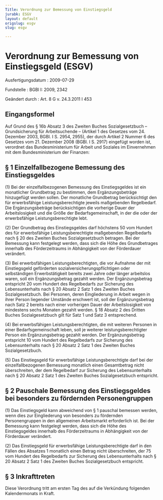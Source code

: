 ```yaml
---
Title: Verordnung zur Bemessung von Einstiegsgeld
jurabk: ESGV
layout: default
origslug: esgv
slug: esgv

---
```


# Verordnung zur Bemessung von Einstiegsgeld (ESGV)

Ausfertigungsdatum
:   2009-07-29

Fundstelle
:   BGBl I: 2009, 2342

Geändert durch
:   Art. 8 G v. 24.3.2011 I 453

## Eingangsformel

Auf Grund des § 16b Absatz 3 des Zweiten Buches Sozialgesetzbuch –
Grundsicherung für Arbeitsuchende – (Artikel 1 des Gesetzes vom 24.
Dezember 2003, BGBl. I S. 2954, 2955), der durch Artikel 2 Nummer 6
des Gesetzes vom 21. Dezember 2008 (BGBl. I S. 2917) eingefügt worden
ist, verordnet das Bundesministerium für Arbeit und Soziales im
Einvernehmen mit dem Bundesministerium der Finanzen:

## § 1 Einzelfallbezogene Bemessung des Einstiegsgeldes

(1) Bei der einzelfallbezogenen Bemessung des Einstiegsgeldes ist ein
monatlicher Grundbetrag zu bestimmen, dem Ergänzungsbeträge
hinzugefügt werden sollen. Der monatliche Grundbetrag berücksichtigt
den für erwerbsfähige Leistungsberechtigte jeweils maßgebenden
Regelbedarf. Die Ergänzungsbeträge berücksichtigen die vorherige Dauer
der Arbeitslosigkeit und die Größe der Bedarfsgemeinschaft, in der die
oder der erwerbsfähige Leistungsberechtigte lebt.

(2) Der Grundbetrag des Einstiegsgeldes darf höchstens 50 vom Hundert
des für erwerbsfähige Leistungsberechtigte maßgebenden Regelbedarfs
nach § 20 des Zweiten Buches Sozialgesetzbuch betragen. Bei der
Bemessung kann festgelegt werden, dass sich die Höhe des Grundbetrages
innerhalb des Förderzeitraums in Abhängigkeit von der Förderdauer
verändert.

(3) Bei erwerbsfähigen Leistungsberechtigten, die vor Aufnahme der mit
Einstiegsgeld geförderten sozialversicherungspflichtigen oder
selbständigen Erwerbstätigkeit bereits zwei Jahre oder länger
arbeitslos waren, soll ein Ergänzungsbetrag gezahlt werden. Der
Ergänzungsbetrag entspricht 20 vom Hundert des Regelbedarfs zur
Sicherung des Lebensunterhalts nach § 20 Absatz 2 Satz 1 des Zweiten
Buches Sozialgesetzbuch. Bei Personen, deren Eingliederung in Arbeit
wegen in ihrer Person liegender Umstände erschwert ist, soll der
Ergänzungsbetrag nach Satz 2 bereits nach einer vorherigen Dauer der
Arbeitslosigkeit von mindestens sechs Monaten gezahlt werden. § 18
Absatz 2 des Dritten Buches Sozialgesetzbuch gilt für Satz 1 und Satz
3 entsprechend.

(4) Bei erwerbsfähigen Leistungsberechtigten, die mit weiteren
Personen in einer Bedarfsgemeinschaft leben, soll je weiterer
leistungsberechtigter Person ein Ergänzungsbetrag gezahlt werden. Der
Ergänzungsbetrag entspricht 10 vom Hundert des Regelbedarfs zur
Sicherung des Lebensunterhalts nach § 20 Absatz 2 Satz 1 des Zweiten
Buches Sozialgesetzbuch.

(5) Das Einstiegsgeld für erwerbsfähige Leistungsberechtigte darf bei
der einzelfallbezogenen Bemessung monatlich einen Gesamtbetrag nicht
überschreiten, der dem Regelbedarf zur Sicherung des Lebensunterhalts
nach § 20 Absatz 2 Satz 1 des Zweiten Buches Sozialgesetzbuch
entspricht.

## § 2 Pauschale Bemessung des Einstiegsgeldes bei besonders zu fördernden Personengruppen

(1) Das Einstiegsgeld kann abweichend von § 1 pauschal bemessen
werden, wenn dies zur Eingliederung von besonders zu fördernden
Personengruppen in den allgemeinen Arbeitsmarkt erforderlich ist. Bei
der Bemessung kann festgelegt werden, dass sich die Höhe des
Einstiegsgeldes innerhalb des Förderzeitraums in Abhängigkeit von der
Förderdauer verändert.

(2) Das Einstiegsgeld für erwerbsfähige Leistungsberechtigte darf in
den Fällen des Absatzes 1 monatlich einen Betrag nicht überschreiten,
der 75 vom Hundert des Regelbedarfs zur Sicherung des Lebensunterhalts
nach § 20 Absatz 2 Satz 1 des Zweiten Buches Sozialgesetzbuch
entspricht.

## § 3 Inkrafttreten

Diese Verordnung tritt am ersten Tag des auf die Verkündung folgenden
Kalendermonats in Kraft.

